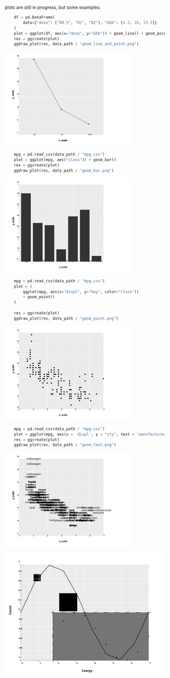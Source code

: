 plots are still in progress, but some examples:
```python
    df = pd.DataFrame(
        data={"dose": ["D0.5", "D1", "D2"], "bbb": [4.2, 10, 29.5]}
    )
    plot = ggplot(df, aes(x="dose", y="bbb")) + geom_line() + geom_point()
    res = ggcreate(plot)
    ggdraw_plot(res, data_path / "geom_line_and_point.png")
```
<img src="data/geom_line_and_point.png?v=1" alt="gg_point" width="400px">

```python
    mpg = pd.read_csv(data_path / "mpg.csv")
    plot = ggplot(mpg, aes("class")) + geom_bar()
    res = ggcreate(plot)
    ggdraw_plot(res, data_path / "geom_bar.png")
```
<img src="data/geom_bar.png?v=1" alt="gg_point" width="400px">

```python
    mpg = pd.read_csv(data_path / "mpg.csv")
    plot = (
        ggplot(mpg, aes(x="displ", y="hwy", color="class"))
        + geom_point()
    )

    res = ggcreate(plot)
    ggdraw_plot(res, data_path / "geom_point.png")
```
<img src="data/geom_point.png?v=1" alt="gg_point" width="400px">

```python
    mpg = pd.read_csv(data_path / "mpg.csv")
    plot = ggplot(mpg, aes(x = 'displ', y = "cty", text = 'manufacturer')) + geom_text()
    res = ggcreate(plot)
    ggdraw_plot(res, data_path / "geom_text.png")
```
<img src="data/geom_text.png?v=1" alt="gg_point" width="400px">

![gg](data/simple_test.png?v=1)
